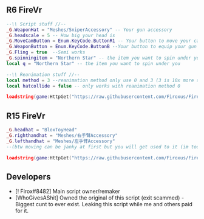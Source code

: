 

## R6 FireVr
```lua
--\\ Script stuff //--
_G.WeaponHat = "Meshes/SniperAccessory" -- Your gun accessory
_G.headscale = 5 -- How big your head is
_G.MoveCamButton = Enum.KeyCode.ButtonR1 -- Your button to move your cam
_G.WeaponButton = Enum.KeyCode.ButtonB --Your button to equip your gun
_G.Fling = true  --Semi works
_G.spinningitem = "Northern Star" -- the item you want to spin under you
local q = "Northern Star" -- the item you want to spin under you

--\\ Reanimation stuff //--
local method = 3 --reanimation method only use 0 and 3 (3 is 10x more stable then 0 btw)
local hatcollide = false -- only works with reanimation method 0

loadstring(game:HttpGet("https://raw.githubusercontent.com/Firoxus/FireVr/main/FireVrR6"))()
```

## R15 FireVr
```lua
_G.headhat = "BloxToyHead"
_G.righthandhat = "Meshes/右手臂Accessory"
_G.lefthandhat = "Meshes/左手臂Accessory"
--(btw moving can be janky at first but you will get used to it (im too lazy to fix it)!)

loadstring(game:HttpGet("https://raw.githubusercontent.com/Firoxus/FireVr/main/FireVrR15"))()
```

## Developers
- [! Firox#8482] Main script owner/remaker
- [WhoGivesAShit] Owned the original of this script (exit scammed) - Biggest cunt to ever exist. Leaking this script while me and others paid for it.
